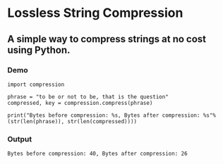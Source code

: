 # Lossless String Compression
## A simple way to compress strings at no cost using Python.

### Demo
```
import compression

phrase = "to be or not to be, that is the question"
compressed, key = compression.compress(phrase)

print("Bytes before compression: %s, Bytes after compression: %s"%(str(len(phrase)), str(len(compressed))))
```

### Output
```
Bytes before compression: 40, Bytes after compression: 26
```

